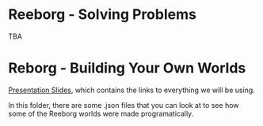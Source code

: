 # Reeborg - Solving Problems

TBA


# Reborg - Building Your Own Worlds

[Presentation Slides](https://docs.google.com/presentation/d/1qxSJHalq7XnsN1G6vkOawKLHPpqOZiVRG1scTWdjTlc/edit?usp=sharing), which contains the links to everything we will be using.

In this folder, there are some .json files that you can look at to see how some of the Reeborg worlds were made programatically. 

